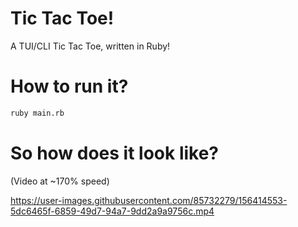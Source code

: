 # Tic Tac Toe!
A TUI/CLI Tic Tac Toe, written in Ruby!


# How to run it?

```bash
ruby main.rb
```

# So how does it look like?


(Video at ~170% speed)

https://user-images.githubusercontent.com/85732279/156414553-5dc6465f-6859-49d7-94a7-9dd2a9a9756c.mp4



